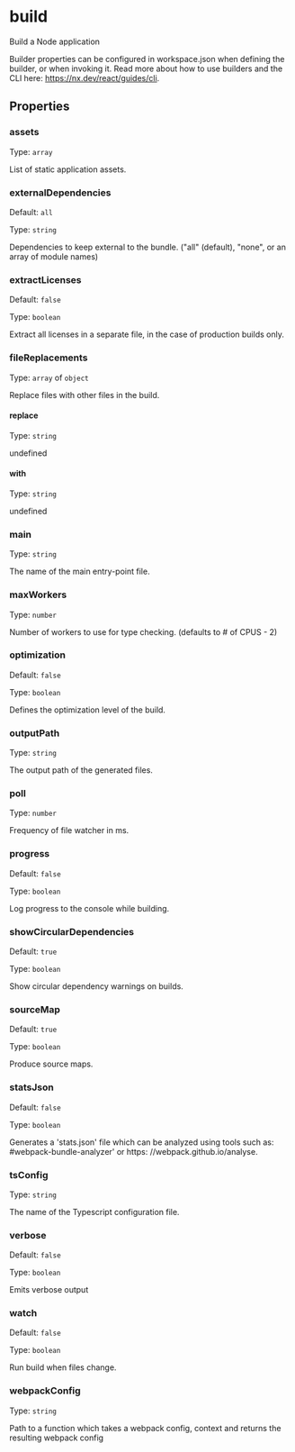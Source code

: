# build

Build a Node application

Builder properties can be configured in workspace.json when defining the builder, or when invoking it.
Read more about how to use builders and the CLI here: https://nx.dev/react/guides/cli.

## Properties

### assets

Type: `array`

List of static application assets.

### externalDependencies

Default: `all`

Type: `string`

Dependencies to keep external to the bundle. ("all" (default), "none", or an array of module names)

### extractLicenses

Default: `false`

Type: `boolean`

Extract all licenses in a separate file, in the case of production builds only.

### fileReplacements

Type: `array` of `object`

Replace files with other files in the build.

#### replace

Type: `string`

undefined

#### with

Type: `string`

undefined

### main

Type: `string`

The name of the main entry-point file.

### maxWorkers

Type: `number`

Number of workers to use for type checking. (defaults to # of CPUS - 2)

### optimization

Default: `false`

Type: `boolean`

Defines the optimization level of the build.

### outputPath

Type: `string`

The output path of the generated files.

### poll

Type: `number`

Frequency of file watcher in ms.

### progress

Default: `false`

Type: `boolean`

Log progress to the console while building.

### showCircularDependencies

Default: `true`

Type: `boolean`

Show circular dependency warnings on builds.

### sourceMap

Default: `true`

Type: `boolean`

Produce source maps.

### statsJson

Default: `false`

Type: `boolean`

Generates a 'stats.json' file which can be analyzed using tools such as: #webpack-bundle-analyzer' or https: //webpack.github.io/analyse.

### tsConfig

Type: `string`

The name of the Typescript configuration file.

### verbose

Default: `false`

Type: `boolean`

Emits verbose output

### watch

Default: `false`

Type: `boolean`

Run build when files change.

### webpackConfig

Type: `string`

Path to a function which takes a webpack config, context and returns the resulting webpack config
